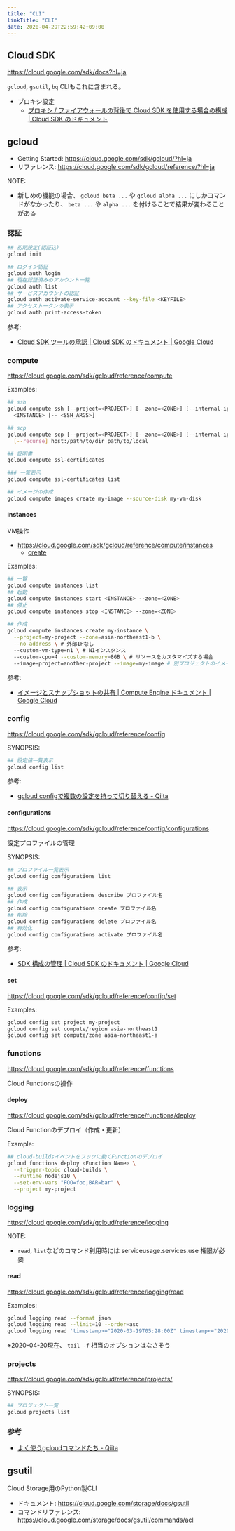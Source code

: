```yaml
---
title: "CLI"
linkTitle: "CLI"
date: 2020-04-29T22:59:42+09:00
---
```


## Cloud SDK

https://cloud.google.com/sdk/docs?hl=ja

`gcloud`, `gsutil`, `bq` CLIもこれに含まれる。

- プロキシ設定
  - [プロキシ / ファイアウォールの背後で Cloud SDK を使用する場合の構成 | Cloud SDK のドキュメント](https://cloud.google.com/sdk/docs/proxy-settings?hl=ja)

## gcloud

- Getting Started: https://cloud.google.com/sdk/gcloud/?hl=ja
- リファレンス: https://cloud.google.com/sdk/gcloud/reference/?hl=ja

NOTE:

- 新しめの機能の場合、 `gcloud beta ...` や `gcloud alpha ...` にしかコマンドがなかったり、 `beta ...` や `alpha ...` を付けることで結果が変わることがある

### 認証

```sh
## 初期設定(認証込)
gcloud init

## ログイン認証
gcloud auth login
## 現在認証済みのアカウント一覧
gcloud auth list
## サービスアカウントの認証
gcloud auth activate-service-account --key-file <KEYFILE>
## アクセストークンの表示
gcloud auth print-access-token
```

参考:
- [Cloud SDK ツールの承認 | Cloud SDK のドキュメント | Google Cloud](https://cloud.google.com/sdk/docs/authorizing?hl=ja)


### compute

https://cloud.google.com/sdk/gcloud/reference/compute

Examples:

```sh
## ssh
gcloud compute ssh [--project=<PROJECT>] [--zone=<ZONE>] [--internal-ip | --tunnel-through-iap] \
  <INSTANCE> [-- <SSH_ARGS>]

## scp
gcloud compute scp [--project=<PROJECT>] [--zone=<ZONE>] [--internal-ip | --tunnel-through-iap] \
  [--recurse] host:/path/to/dir path/to/local

## 証明書
gcloud compute ssl-certificates

### 一覧表示
gcloud compute ssl-certificates list

## イメージの作成
gcloud compute images create my-image --source-disk my-vm-disk
```

#### instances

VM操作

- https://cloud.google.com/sdk/gcloud/reference/compute/instances
  - [create](https://cloud.google.com/sdk/gcloud/reference/compute/instances/create)

Examples:

```sh
## 一覧
gcloud compute instances list
## 起動
gcloud compute instances start <INSTANCE> --zone=<ZONE>
## 停止
gcloud compute instances stop <INSTANCE> --zone=<ZONE>

## 作成
gcloud compute instances create my-instance \
  --project=my-project --zone=asia-northeast1-b \
  --no-address \ # 外部IPなし
  --custom-vm-type=n1 \ # N1インスタンス
  --custom-cpu=4 --custom-memory=8GB \ # リソースをカスタマイズする場合
  --image-project=another-project --image=my-image # 別プロジェクトのイメージを使う
```

参考:

- [イメージとスナップショットの共有 | Compute Engine ドキュメント | Google Cloud](https://cloud.google.com/compute/docs/images/sharing-images-across-projects?hl=ja)


### config

https://cloud.google.com/sdk/gcloud/reference/config

SYNOPSIS:

```sh
## 設定値一覧表示
gcloud config list
```

参考:

- [gcloud configで複数の設定を持って切り替える - Qiita](https://qiita.com/sky0621/items/597d4de7ed9ba7e31f6d)

#### configurations

https://cloud.google.com/sdk/gcloud/reference/config/configurations

設定プロファイルの管理

SYNOPSIS:

```sh
## プロファイル一覧表示
gcloud config configurations list

## 表示
gcloud config configurations describe プロファイル名
## 作成
gcloud config configurations create プロファイル名
## 削除
gcloud config configurations delete プロファイル名
## 有効化
gcloud config configurations activate プロファイル名
```

参考:

- [SDK 構成の管理 | Cloud SDK のドキュメント | Google Cloud](https://cloud.google.com/sdk/docs/configurations?hl=ja)


#### set

https://cloud.google.com/sdk/gcloud/reference/config/set

Examples:

```sh
gcloud config set project my-project
gcloud config set compute/region asia-northeast1
gcloud config set compute/zone asia-northeast1-a
```

### functions

https://cloud.google.com/sdk/gcloud/reference/functions

Cloud Functionsの操作

#### deploy

https://cloud.google.com/sdk/gcloud/reference/functions/deploy

Cloud Functionのデプロイ（作成・更新）

Example:

```sh
## cloud-buildsイベントをフックに動くFunctionのデプロイ
gcloud functions deploy <Function Name> \
  --trigger-topic cloud-builds \
  --runtime nodejs10 \
  --set-env-vars "FOO=foo,BAR=bar" \
  --project my-project
```


### logging

https://cloud.google.com/sdk/gcloud/reference/logging

NOTE:

- `read`, `list`などのコマンド利用時には serviceusage.services.use 権限が必要

#### read

https://cloud.google.com/sdk/gcloud/reference/logging/read

Examples:

```sh
gcloud logging read --format json
gcloud logging read --limit=10 --order=asc
gcloud logging read 'timestamp>="2020-03-19T05:28:00Z" timestamp<="2020-03-25T05:33:28Z"'
```

※2020-04-20現在、 `tail -f` 相当のオプションはなさそう


### projects

https://cloud.google.com/sdk/gcloud/reference/projects/

SYNOPSIS:

```sh
## プロジェクト一覧
gcloud projects list
```

### 参考

- [よく使うgcloudコマンドたち - Qiita](https://qiita.com/masaaania/items/7a83c5e44e351b4a3a2c)


## gsutil

Cloud Storage用のPython製CLI

- ドキュメント: https://cloud.google.com/storage/docs/gsutil
- コマンドリファレンス: https://cloud.google.com/storage/docs/gsutil/commands/acl
